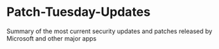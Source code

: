 # Patch-Tuesday-Updates
Summary of the most current security updates and patches released by Microsoft and other major apps 
